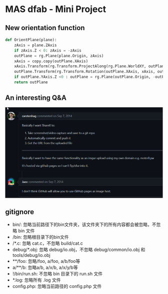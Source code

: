 # MAS dfab - Mini Project



## New orientation function

```Python
def OrientPlane(plane):
    zAxis = plane.ZAxis
    if zAxis.Z < 0: zAxis = -zAxis
    outPlane = rg.Plane(plane.Origin, zAxis)
    xAxis = copy.copy(outPlane.XAxis)
    xAxis.Transform(rg.Transform.ProjectAlong(rg.Plane.WorldXY, outPlane.YAxis))
    outPlane.Transform(rg.Transform.Rotation(outPlane.XAxis, xAxis, outPlane.Origin))
    if outPlane.YAxis.Z <0 : outPlane = rg.Plane(outPlane.Origin, -outPlane.XAxis, -outPlane.YAxis)
    return outPlane
```

## An interesting Q&A

![](13_MASdfab_MiniProject/13_MASdfab_MiniProject_2022-12-07-09-54-22.png)


## gitignore
- bin/: 忽略当前路径下的bin文件夹，该文件夹下的所有内容都会被忽略，不忽略 bin 文件
- /bin: 忽略根目录下的bin文件
- /*.c: 忽略 cat.c，不忽略 build/cat.c
- debug/*.obj: 忽略 debug/io.obj，不忽略 debug/common/io.obj 和 tools/debug/io.obj
- **/foo: 忽略/foo, a/foo, a/b/foo等
- a/**/b: 忽略a/b, a/x/b, a/x/y/b等
- !/bin/run.sh: 不忽略 bin 目录下的 run.sh 文件
- *.log: 忽略所有 .log 文件
- config.php: 忽略当前路径的 config.php 文件

